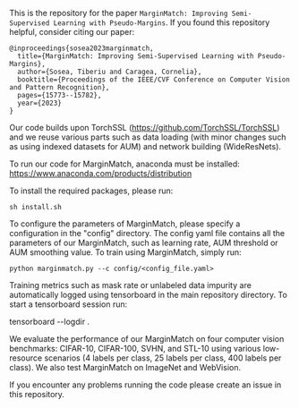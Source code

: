 This is the repository for the paper `MarginMatch: Improving Semi-Supervised Learning with Pseudo-Margins`. If you found this repository helpful, consider citing our paper:

```
@inproceedings{sosea2023marginmatch,
  title={MarginMatch: Improving Semi-Supervised Learning with Pseudo-Margins},
  author={Sosea, Tiberiu and Caragea, Cornelia},
  booktitle={Proceedings of the IEEE/CVF Conference on Computer Vision and Pattern Recognition},
  pages={15773--15782},
  year={2023}
}
```
Our code builds upon TorchSSL (https://github.com/TorchSSL/TorchSSL) and we reuse various parts such as data loading
(with minor changes such as using indexed datasets for AUM) and network building
(WideResNets).


To run our code for MarginMatch, anaconda must be installed:
https://www.anaconda.com/products/distribution

To install the required packages, please run:

```
sh install.sh
```

To configure the parameters of MarginMatch, please specify a configuration
in the "config" directory. The config yaml file contains all the parameters
of our MarginMatch, such as learning rate, AUM threshold or AUM smoothing value.
To train using MarginMatch, simply run:

```
python marginmatch.py --c config/<config_file.yaml>
```

Training metrics such as mask rate or unlabeled data impurity are automatically
logged using tensorboard in the main repository directory. To start a tensorboard
session run:

tensorboard --logdir .

We evaluate the performance of our MarginMatch on four computer vision benchmarks:
CIFAR-10, CIFAR-100, SVHN, and STL-10 using various low-resource scenarios (4 labels
per class, 25 labels per class, 400 labels per class). We also test MarginMatch on 
ImageNet and WebVision.


If you encounter any problems running the code please create an issue in this repository.
